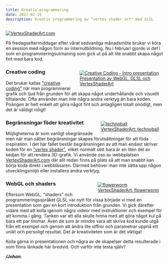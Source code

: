 ```yaml
---
title: Kreativ programmering
date: 2017-02-16
description: Kreativ programmering av "vertex shader art" med GLSL
---
```


<figure style="margin:0">
    <a href="https://www.vertexshaderart.com/">
        <img src="https://athega.se/system/uploads/2017/02/vertexshaderart.jpg" alt="VertexShaderArt.com">
    </a>
</figure>

På fredagseftermiddagar efter vårat sedvanliga månadsmöte brukar vi köra en session med någon form av internutbildning.
Nu i februari gjorde vi det i som en programmeringsutmaning som gick ut på att lite snabbt skapa något fint med bara kod.

<figure style="float:right;clear:right;margin:1em;">
    <a href="https://slides.com/johanberonius/shader-art/fullscreen">
        <img src="https://athega.se/system/uploads/2017/02/athega-creative-coding.jpg" alt="Creative Coding - Intro presentation">
        <figcaption>Presentation av WebGL, GLSL och<br>VertexShaderArt</figcaption>
    </a>
</figure>

### Creative coding
Det brukar kallas ["creative coding"](https://en.wikipedia.org/wiki/Creative_coding) när man programmerar grafik och ljud från grunden för att skapa något underhållande och visuellt tilltalande.
Ofta använder man inte några andra verktyg än bara koden.
Poängen är helt enkelt att göra något fint och antagligen totalt onödigt, men det är väldigt roligt!

<figure style="float:right;clear:right;margin:1em;">
    <a href="https://www.vertexshaderart.com/art/mAZixq6fNzd7qSpQs">
        <img src="https://athega.se/system/uploads/2017/02/technoball.jpg" alt="technoball">
        <figcaption>VertexShaderArt: technoball</figcaption>
    </a>
</figure>

### Begränsningar föder kreativitet

Möjligheterna är som vanligt obegränsade men när man sätter begränsningar skapas förutsättningar för att föda inspiration.
I det här fallet består begränsningen av att man endast skriver koden för en ["vertex shader"](https://en.wikipedia.org/wiki/Shader#Vertex_shaders), vilket normalt sett bara är en liten del av kedjan för att rendera 3D-grafik.
Vi använde oss av webbplatsen [VertexShaderArt.com](https://www.vertexshaderart.com/) där allt redan finns på plats så att man snabbt kan börja koda direkt i webbläsaren.
Därmed behöver man inte sätta upp någon utvecklingsmiljö eller installera andra verktyg.

<figure style="float:right;clear:right;margin:1em;">
    <a href="https://www.vertexshaderart.com/art/Ghsjg9yjpwFdatBgX">
        <img src="https://athega.se/system/uploads/2017/02/flowerworm.jpg" alt="flowerworm">
        <figcaption>VertexShaderArt: flowerworm</figcaption>
    </a>
</figure>

### WebGL och shaders
Eftersom WebGL, "shaders" och programmeringsspråket GLSL var nytt för vissa började vi med en presentation som gav en kort introduktion från grunden.
Vi gick därefter vidare med att kolla igenom några videor med instruktioner och exempel för att komma i gång.
Tanken var att alla skulle hinna med att göra något kul på bara ett par timmar.
Även de som är mindre vara att skriva kod kunde utgå från ett exempel och genom att ändra lite siffror och parametrar uppnå ett unikt och persoligt resultat.
Det är kreativiteten som är det viktiga!

Kolla gärna in presentationen och några av de skapelser detta resulterade i som finns länkade här bredvid.
Och varför inte testa själv?

**_/Johan._**
